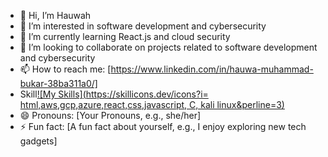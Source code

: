- 👋 Hi, I’m Hauwah
- 👀 I’m interested in software development and cybersecurity
- 🌱 I’m currently learning React.js and cloud security
- 💞️ I’m looking to collaborate on projects related to software development and cybersecurity
- 📫 How to reach me: [https://www.linkedin.com/in/hauwa-muhammad-bukar-38ba311a0/]
- Skill[![My Skills](https://skillicons.dev/icons?i= html,aws,gcp,azure,react,css,javascript, C, kali linux&perline=3)](https://skillicons.dev)
- 😄 Pronouns: [Your Pronouns, e.g., she/her]
- ⚡ Fun fact: [A fun fact about yourself, e.g., I enjoy exploring new tech gadgets]
